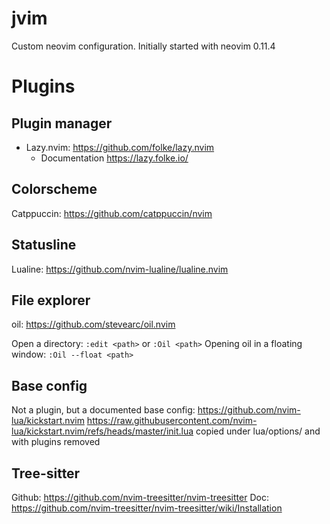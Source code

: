 # jvim

Custom neovim configuration. Initially started with neovim 0.11.4

# Plugins

## Plugin manager

- Lazy.nvim: https://github.com/folke/lazy.nvim
    - Documentation https://lazy.folke.io/

## Colorscheme

Catppuccin: https://github.com/catppuccin/nvim

## Statusline

Lualine: https://github.com/nvim-lualine/lualine.nvim

## File explorer

oil: https://github.com/stevearc/oil.nvim

Open a directory: `:edit <path>` or `:Oil <path>`
Opening oil in a floating window: `:Oil --float <path>`

## Base config

Not a plugin, but a documented base config: https://github.com/nvim-lua/kickstart.nvim
https://raw.githubusercontent.com/nvim-lua/kickstart.nvim/refs/heads/master/init.lua
copied under lua/options/ and with plugins removed

## Tree-sitter

Github: https://github.com/nvim-treesitter/nvim-treesitter
Doc: https://github.com/nvim-treesitter/nvim-treesitter/wiki/Installation
